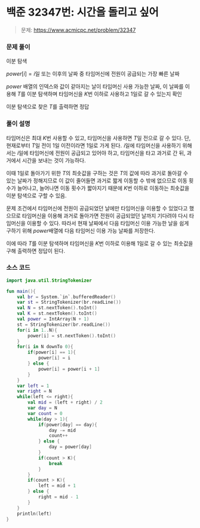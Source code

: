 # 백준 32347번: 시간을 돌리고 싶어

> 문제: https://www.acmicpc.net/problem/32347

### 문제 풀이

이분 탐색

$power[i] = i$일 또는 이후의 날짜 중 타임머신에 전원이 공급되는 가장 빠른 날짜

$power$ 배열의 인덱스와 값이 같아지는 날이 타임머신 사용 가능한 날짜, 이 날짜를 이용해 $T$를 이분 탐색하며 타임머신을 $K$번 이하로 사용하고 $1$일로 갈 수 있는지 확인

이분 탐색으로 찾은 $T$를 출력하면 정답

### 풀이 설명

타임머신은 최대 $K$번 사용할 수 있고, 타임머신을 사용하면 $T$일 전으로 갈 수 있다. 단, 현재로부터 $T$일 전이 $1$일 이전이라면 $1$일로 가게 된다.  $i$일에 타임머신을 사용하기 위해서는 $i$일에 타임머신에 전원이 공급되고 있어야 하고, 타임머신을 타고 과거로 간 뒤, 과거에서 시간을 보내는 것이 가능하다.

이때 $1$일로 돌아가기 위한 $T$의 최솟값을 구하는 것은 $T$의 값에 따라 과거로 돌아갈 수 있는 날짜가 정해지므로 이 값이 줄어들면 과거로 짧게 이동할 수 밖에 없으므로 이동 횟수가 늘어나고, 늘어나면 이동 횟수가 짧아지기 때문에 $K$번 이하로 이동하는 최솟값을 이분 탐색으로 구할 수 있음.

문제 조건에서 타임머신에 전원이 공급되었던 날에만 타임머신을 이용할 수 있었다고 했으므로 타임머신을 이용해 과거로 돌아가면 전원이 공급되었던 날까지 기다려야 다시 타임머신을 이용할 수 있다. 따라서 현재 날짜에서 다음 타임머신 이용 가능한 날을 쉽게 구하기 위해 $power$배열에 다음 타임머신 이용 가능 날짜를 저장한다.

이에 따라 $T$를 이분 탐색하며 타임머신을 $K$번 이하로 이용해 $1$일로 갈 수 있는 최솟값을 구해 출력하면 정답이 된다.

### 소스 코드
```kotlin
import java.util.StringTokenizer

fun main(){
    val br = System.`in`.bufferedReader()
    var st = StringTokenizer(br.readLine())
    val N = st.nextToken().toInt()
    val K = st.nextToken().toInt()
    val power = IntArray(N + 1)
    st = StringTokenizer(br.readLine())
    for(i in 1..N){
        power[i] = st.nextToken().toInt()
    }
    for(i in N downTo 0){
        if(power[i] == 1){
            power[i] = i
        } else {
            power[i] = power[i + 1]
        }
    }
    var left = 1
    var right = N
    while(left <= right){
        val mid = (left + right) / 2
        var day = N
        var count = 0
        while(day > 1){
            if(power[day] == day){
                day -= mid
                count++
            } else {
                day = power[day]
            }
            if(count > K){
                break
            }
        }
        if(count > K){
            left = mid + 1
        } else {
            right = mid - 1
        }
    }
    println(left)
}
```